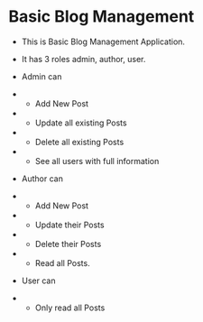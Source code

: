 # Basic Blog Management
- This is Basic Blog Management Application.
- It has 3 roles admin, author, user.

- Admin can
-  - Add New Post
-  - Update all existing Posts
-  - Delete all existing Posts
-  - See all users with full information

- Author can
-  - Add New Post
-  - Update their Posts
-  - Delete their Posts
-  - Read all Posts.

- User can
-  - Only read all Posts
